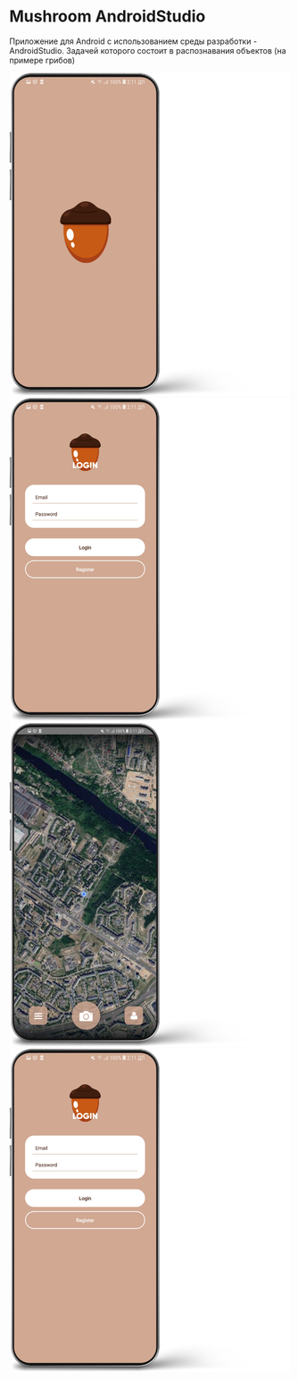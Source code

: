 # Mushroom AndroidStudio

Приложение для Android с использованием среды разработки - AndroidStudio. Задачей которого состоит в распознавания объектов (на примере грибов)

![alt text](Splash.png "")
![alt text](Login.png "")
![alt text](MainMap.png "")
![alt text](Login.png "")
